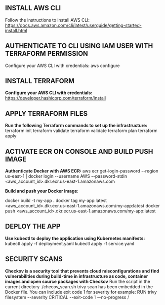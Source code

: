 ## INSTALL AWS CLI
Follow the instructions to install AWS CLI:
https://docs.aws.amazon.com/cli/latest/userguide/getting-started-install.html

## AUTHENTICATE TO CLI USING IAM USER WITH TERRAFORM PERMISSION
Configure your AWS CLI with credentials:
aws configure

## INSTALL TERRAFORM
**Configure your AWS CLI with credentials:**
https://developer.hashicorp.com/terraform/install

## APPLY TERRAFORM FILES
**Run the following Terraform commands to set up the infrastructure:**
terraform init
terraform validate
terraform validate
terraform plan
terraform apply

## ACTIVATE ECR ON CONSOLE AND BUILD PUSH IMAGE
**Authenticate Docker with AWS ECR:**
aws ecr get-login-password --region us-east-1 | docker login --username AWS --password-stdin <aws_account_id>.dkr.ecr.us-east-1.amazonaws.com

**Build and push your Docker image:**

docker build -t my-app .
docker tag my-app:latest <aws_account_id>.dkr.ecr.us-east-1.amazonaws.com/my-app:latest
docker push <aws_account_id>.dkr.ecr.us-east-1.amazonaws.com/my-app:latest


## DEPLOY THE APP
**Use kubectl to deploy the application using Kubernetes manifests:**
kubectl apply -f deployment.yaml
kubectl apply -f service.yaml

## SECURITY SCANS
**Checkov is a security tool that prevents cloud misconfigurations and find vulnerabilities during build-time in infrastructure as code, container images and open source packages with Checkov**
Run the script in the current directory
./checov_scan.sh
trivy scan has been embedded in the Docker file. You can include exit code 1 for severity for example: RUN trivy filesystem --severity CRITICAL --exit-code 1 --no-progress /
